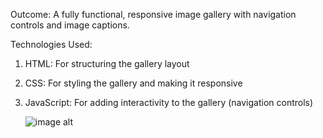 Outcome: A fully functional, responsive image gallery with navigation controls and image captions.

Technologies Used:
1. HTML: For structuring the gallery layout
2. CSS: For styling the gallery and making it responsive
3. JavaScript: For adding interactivity to the gallery (navigation controls)

   ![image alt]()
